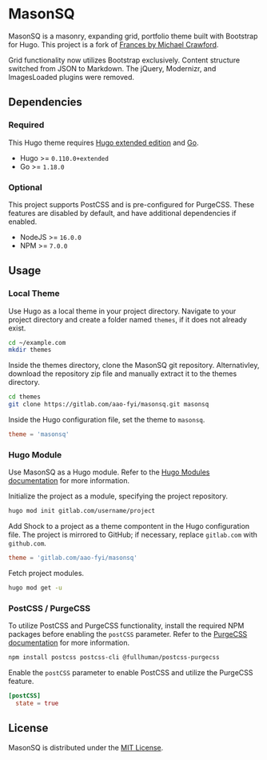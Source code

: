# MasonSQ
MasonSQ is a masonry, expanding grid, portfolio theme built with Bootstrap for Hugo. This project is a fork of [Frances by Michael Crawford](https://github.com/mcrwfrd/hugo-frances-theme).

Grid functionality now utilizes Bootstrap exclusively. Content structure switched from JSON to Markdown. The jQuery, Modernizr, and ImagesLoaded plugins were removed.

## Dependencies

### Required
This Hugo theme requires [Hugo extended edition](https://gohugo.io/installation/) and [Go](https://go.dev/doc/install).

+ Hugo >= `0.110.0+extended`
+ Go >= `1.18.0`

### Optional
This project supports PostCSS and is pre-configured for PurgeCSS. These features are disabled by default, and have additional dependencies if enabled.

+ NodeJS >= `16.0.0`
+ NPM >= `7.0.0`

## Usage

### Local Theme
Use Hugo as a local theme in your project directory. Navigate to your project directory and create a folder named `themes`, if it does not already exist.

```bash
cd ~/example.com
mkdir themes
```

Inside the themes directory, clone the MasonSQ git repository. Alternativley, download the repository zip file and manually extract it to the themes directory.

```bash
cd themes
git clone https://gitlab.com/aao-fyi/masonsq.git masonsq
```

Inside the Hugo configuration file, set the theme to `masonsq`.

```toml
theme = 'masonsq'
```

### Hugo Module
Use MasonSQ as a Hugo module. Refer to the [Hugo Modules documentation](https://gohugo.io/hugo-modules/) for more information.

Initialize the project as a module, specifying the project repository.

```bash
hugo mod init gitlab.com/username/project
```

Add Shock to a project as a theme compontent in the Hugo configuration file. The project is mirrored to GitHub; if necessary, replace `gitlab.com` with `github.com`.

```toml
theme = 'gitlab.com/aao-fyi/masonsq'
```

Fetch project modules.

```bash
hugo mod get -u
```

### PostCSS / PurgeCSS
To utilize PostCSS and PurgeCSS functionality, install the required NPM packages before enabling the `postCSS` parameter. Refer to the [PurgeCSS documentation](https://purgecss.com/guides/hugo.html) for more information.

```bash
npm install postcss postcss-cli @fullhuman/postcss-purgecss
```

Enable the `postCSS` parameter to enable PostCSS and utilize the PurgeCSS feature.

```toml
[postCSS]
  state = true
```

## License
MasonSQ is distributed under the [MIT License](https://gitlab.com/aao-fyi/masonsq/-/blob/main/LICENSE).

